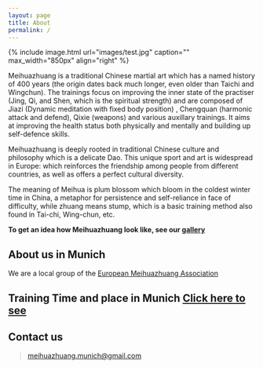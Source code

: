```yaml
---
layout: page
title: About
permalink: /
---
```


{% include image.html url="images/test.jpg" caption="" max_width="850px" align="right" %}

Meihuazhuang is a traditional Chinese martial art which has a named history of 400 years (the origin dates back much longer, even older than Taichi and Wingchun). The trainings focus on improving the inner state of the practiser (Jing, Qi, and Shen, which is the spiritual strength) and are composed of Jiazi (Dynamic meditation with fixed body position) , Chengquan (harmonic attack and defend), Qixie (weapons) and various auxillary trainings. It aims at improving the health status both physically and mentally and building up self-defence skills. 

Meihuazhuang is deeply rooted in traditional Chinese culture and philosophy which is a delicate Dao. This unique sport and art is widespread in Europe: which reinforces the friendship among people from different countries, as well as offers a perfect cultural diversity.

The meaning of Meihua is plum blossom which bloom in the coldest winter time in China, a metaphor
for persistence and self-reliance in face of difficulty, while zhuang means stump, which is a basic
training method also found in Tai-chi, Wing-chun, etc.

**To get an idea how Meihuazhuang look like, see our [gallery](/gallery)**

## About us in Munich
We are a local group of the [European Meihuazhuang Association](http://www.meihuazhuang.org)

## Training Time and place in Munich [Click here to see ](/training)

## Contact us
> meihuazhuang.munich@gmail.com

<script>
  (function(i,s,o,g,r,a,m){i['GoogleAnalyticsObject']=r;i[r]=i[r]||function(){
  (i[r].q=i[r].q||[]).push(arguments)},i[r].l=1*new Date();a=s.createElement(o),
  m=s.getElementsByTagName(o)[0];a.async=1;a.src=g;m.parentNode.insertBefore(a,m)
  })(window,document,'script','https://www.google-analytics.com/analytics.js','ga');

  ga('create', 'UA-96544484-1', 'auto');
  ga('send', 'pageview');

</script>
